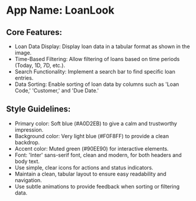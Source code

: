 # **App Name**: LoanLook

## Core Features:

- Loan Data Display: Display loan data in a tabular format as shown in the image.
- Time-Based Filtering: Allow filtering of loans based on time periods (Today, 1D, 7D, etc.).
- Search Functionality: Implement a search bar to find specific loan entries.
- Data Sorting: Enable sorting of loan data by columns such as 'Loan Code,' 'Customer,' and 'Due Date.'

## Style Guidelines:

- Primary color: Soft blue (#A0D2EB) to give a calm and trustworthy impression.
- Background color: Very light blue (#F0F8FF) to provide a clean backdrop.
- Accent color: Muted green (#90EE90) for interactive elements.
- Font: 'Inter' sans-serif font, clean and modern, for both headers and body text.
- Use simple, clear icons for actions and status indicators.
- Maintain a clean, tabular layout to ensure easy readability and navigation.
- Use subtle animations to provide feedback when sorting or filtering data.